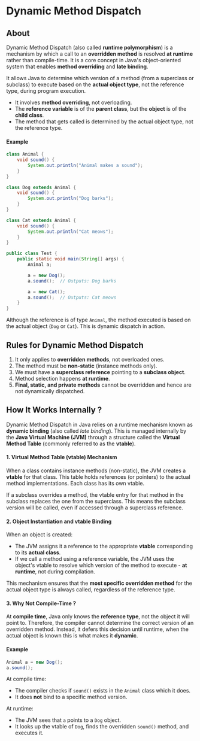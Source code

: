 # Dynamic Method Dispatch

## About

Dynamic Method Dispatch (also called **runtime polymorphism**) is a mechanism by which a call to an **overridden method** is resolved **at runtime** rather than compile-time. It is a core concept in Java's object-oriented system that enables **method overriding** and **late binding**.

It allows Java to determine which version of a method (from a superclass or subclass) to execute based on the **actual object type**, not the reference type, during program execution.

* It involves **method overriding**, not overloading.
* The **reference variable** is of the **parent class**, but the **object** is of the **child class**.
* The method that gets called is determined by the actual object type, not the reference type.

#### **Example**

```java
class Animal {
    void sound() {
        System.out.println("Animal makes a sound");
    }
}

class Dog extends Animal {
    void sound() {
        System.out.println("Dog barks");
    }
}

class Cat extends Animal {
    void sound() {
        System.out.println("Cat meows");
    }
}

public class Test {
    public static void main(String[] args) {
        Animal a;

        a = new Dog();
        a.sound();  // Outputs: Dog barks

        a = new Cat();
        a.sound();  // Outputs: Cat meows
    }
}
```

Although the reference is of type `Animal`, the method executed is based on the actual object (`Dog` or `Cat`). This is dynamic dispatch in action.

## **Rules for Dynamic Method Dispatch**

1. It only applies to **overridden methods**, not overloaded ones.
2. The method must be **non-static** (instance methods only).
3. We must have a **superclass reference** pointing to a **subclass object**.
4. Method selection happens **at runtime**.
5. **Final, static, and private methods** cannot be overridden and hence are not dynamically dispatched.

## **How It Works Internally ?**

Dynamic Method Dispatch in Java relies on a runtime mechanism known as **dynamic binding** (also called _late binding_). This is managed internally by the **Java Virtual Machine (JVM)** through a structure called the **Virtual Method Table** (commonly referred to as the **vtable**).

#### **1. Virtual Method Table (vtable) Mechanism**

When a class contains instance methods (non-static), the JVM creates a **vtable** for that class. This table holds references (or pointers) to the actual method implementations. Each class has its own vtable.

If a subclass overrides a method, the vtable entry for that method in the subclass replaces the one from the superclass. This means the subclass version will be called, even if accessed through a superclass reference.

#### **2. Object Instantiation and vtable Binding**

When an object is created:

* The JVM assigns it a reference to the appropriate **vtable** corresponding to its **actual class**.
* If we call a method using a reference variable, the JVM uses the object's vtable to resolve which version of the method to execute - **at runtime**, not during compilation.

This mechanism ensures that the **most specific overridden method** for the actual object type is always called, regardless of the reference type.

#### **3. Why Not Compile-Time ?**

At **compile time**, Java only knows the **reference type**, not the object it will point to. Therefore, the compiler cannot determine the correct version of an overridden method. Instead, it defers this decision until runtime, when the actual object is known this is what makes it **dynamic**.

#### **Example**

```java
Animal a = new Dog();
a.sound();
```

At compile time:

* The compiler checks if `sound()` exists in the `Animal` class which it does.
* It does **not** bind to a specific method version.

At runtime:

* The JVM sees that `a` points to a `Dog` object.
* It looks up the vtable of `Dog`, finds the overridden `sound()` method, and executes it.
